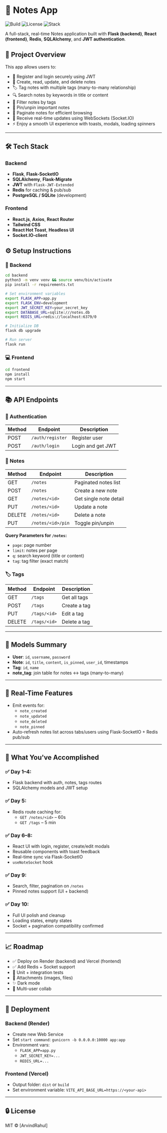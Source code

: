 
# 📘 Notes App

![Build](https://img.shields.io/badge/build-passing-brightgreen)
![License](https://img.shields.io/github/license/arurahul/notes-app)
![Stack](https://img.shields.io/badge/stack-Flask%20%7C%20React%20%7C%20Redis-blue)

A full-stack, real-time Notes application built with **Flask (backend)**, **React (frontend)**, **Redis**, **SQLAlchemy**, and **JWT authentication**.

## 📌 Project Overview

This app allows users to:

- 🔐 Register and login securely using JWT
- 📝 Create, read, update, and delete notes
- 🏷️ Tag notes with multiple tags (many-to-many relationship)
- 🔍 Search notes by keywords in title or content
- 🎯 Filter notes by tags
- 📌 Pin/unpin important notes
- 📄 Paginate notes for efficient browsing
- 🔄 Receive real-time updates using WebSockets (Socket.IO)
- ⚡️ Enjoy a smooth UI experience with toasts, modals, loading spinners

---

## 🛠 Tech Stack

### Backend
- **Flask**, **Flask-SocketIO**
- **SQLAlchemy**, **Flask-Migrate**
- **JWT** with `Flask-JWT-Extended`
- **Redis** for caching & pub/sub
- **PostgreSQL / SQLite** (development)

### Frontend
- **React.js**, **Axios**, **React Router**
- **Tailwind CSS**
- **React Hot Toast**, **Headless UI**
- **Socket.IO-client**

## ⚙️ Setup Instructions

### 🔁 Backend

```bash
cd backend
python3 -m venv venv && source venv/bin/activate
pip install -r requirements.txt

# Set environment variables
export FLASK_APP=app.py
export FLASK_ENV=development
export JWT_SECRET_KEY=your_secret_key
export DATABASE_URL=sqlite:///notes.db
export REDIS_URL=redis://localhost:6379/0

# Initialize DB
flask db upgrade

# Run server
flask run
```

### 💻 Frontend

```bash
cd frontend
npm install
npm start
```

---

## 📚 API Endpoints

### 🔐 Authentication

| Method | Endpoint         | Description        |
|--------|------------------|--------------------|
| POST   | `/auth/register` | Register user      |
| POST   | `/auth/login`    | Login and get JWT  |

### 📝 Notes

| Method | Endpoint             | Description            |
|--------|----------------------|------------------------|
| GET    | `/notes`             | Paginated notes list   |
| POST   | `/notes`             | Create a new note      |
| GET    | `/notes/<id>`        | Get single note detail |
| PUT    | `/notes/<id>`        | Update a note          |
| DELETE | `/notes/<id>`        | Delete a note          |
| PUT    | `/notes/<id>/pin`    | Toggle pin/unpin       |

**Query Parameters for `/notes`:**

- `page`: page number
- `limit`: notes per page
- `q`: search keyword (title or content)
- `tag`: tag filter (exact match)

### 🏷️ Tags

| Method | Endpoint           | Description        |
|--------|--------------------|--------------------|
| GET    | `/tags`            | Get all tags       |
| POST   | `/tags`            | Create a tag       |
| PUT    | `/tags/<id>`       | Edit a tag         |
| DELETE | `/tags/<id>`       | Delete a tag       |

---

## 🧠 Models Summary

- **User**: `id`, `username`, `password`
- **Note**: `id`, `title`, `content`, `is_pinned`, `user_id`, timestamps
- **Tag**: `id`, `name`
- **note_tag**: join table for notes ↔ tags (many-to-many)

---

## 🚀 Real-Time Features

- Emit events for:
  - `note_created`
  - `note_updated`
  - `note_deleted`
  - `note_pinned`
- Auto-refresh notes list across tabs/users using Flask-SocketIO + Redis pub/sub

---

## 🧪 What You've Accomplished

### ✅ Day 1–4:
- Flask backend with auth, notes, tags routes
- SQLAlchemy models and JWT setup

### ✅ Day 5:
- Redis route caching for:
  - `GET /notes/<id>` – 60s
  - `GET /tags` – 5 min

### ✅ Day 6–8:
- React UI with login, register, create/edit modals
- Reusable components with toast feedback
- Real-time sync via Flask-SocketIO
- `useNoteSocket` hook

### ✅ Day 9:
- Search, filter, pagination on `/notes`
- Pinned notes support (UI + backend)

### ✅ Day 10:
- Full UI polish and cleanup
- Loading states, empty states
- Socket + pagination compatibility confirmed

---

## 📈 Roadmap

- ✅ Deploy on Render (backend) and Vercel (frontend)
- ✅ Add Redis + Socket support
- 🧪 Unit + integration tests
- 📎 Attachments (images, files)
- ✨ Dark mode
- 👥 Multi-user collab

---

## 🚀 Deployment

### Backend (Render)

- Create new Web Service
- Set `start command`: `gunicorn -b 0.0.0.0:10000 app:app`
- Environment vars:
  - `FLASK_APP=app.py`
  - `JWT_SECRET_KEY=...`
  - `REDIS_URL=...`

### Frontend (Vercel)

- Output folder: `dist` or `build`
- Set environment variable: `VITE_API_BASE_URL=https://<your-api>`

---

## 🔒 License

MIT © [ArvindRahul]
